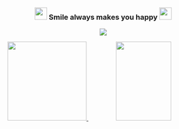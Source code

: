 <h3 align="center">
  <img src="https://media.giphy.com/media/hvRJCLFzcasrR4ia7z/giphy.gif" width="28">
  Smile always makes you happy
  <img src="https://media.giphy.com/media/hvRJCLFzcasrR4ia7z/giphy.gif" width="28">
</h3>

<p align="center">
  <a href="https://github.com/Oracle728"><img src="https://readme-typing-svg.herokuapp.com/?lines=Senior%20software%20engineer;7%2B%20years%20of%20professional%20experience;&font=Anton&center=true&width=650&height=120&color=58a6ff&vCenter=true&size=45%22"></a>
</p>

<p align="center">
    <a href="https://github.com/SmileAlways1125">
        <img height="180em" src="https://github-readme-stats.vercel.app/api?username=Smilealways1125&show_icons=true&theme=dark&include_all_commits=true&count_private=true" />
        <img height="180em" width="50%" src="https://github-readme-stats-eight-theta.vercel.app/api/top-langs/?username=SmileAlways1125&layout=compact&langs_count=10&theme=dark"/>
    </a>
</p>
